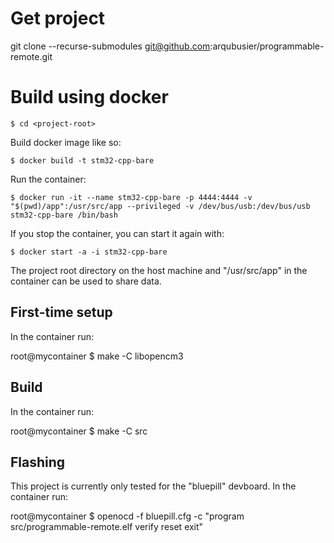 # Get project

git clone  --recurse-submodules git@github.com:arqubusier/programmable-remote.git

# Build using docker

    $ cd <project-root>

Build docker image like so:

    $ docker build -t stm32-cpp-bare 


Run the container:

    $ docker run -it --name stm32-cpp-bare -p 4444:4444 -v "$(pwd)/app":/usr/src/app --privileged -v /dev/bus/usb:/dev/bus/usb stm32-cpp-bare /bin/bash

If you stop the container, you can start it again with:

    $ docker start -a -i stm32-cpp-bare

The project root directory on the host machine and "/usr/src/app" in the container can be used to share data.

## First-time setup

In the container run:

  root@mycontainer $ make -C libopencm3

## Build

In the container run:

  root@mycontainer $ make -C src

## Flashing

This project is currently only tested for the "bluepill" devboard.
In the container run:

  root@mycontainer $ openocd -f bluepill.cfg -c "program src/programmable-remote.elf verify reset exit"



